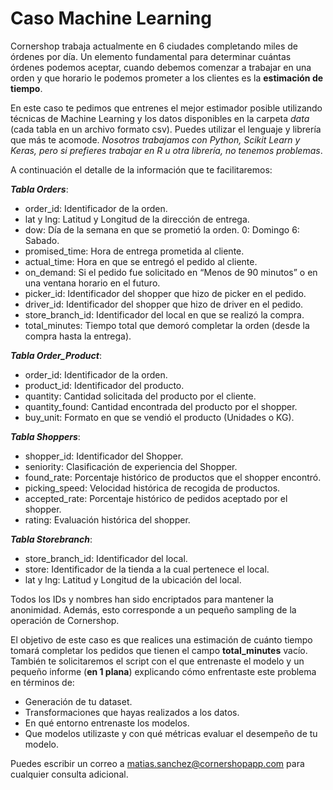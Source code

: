 # Caso Machine Learning

Cornershop trabaja actualmente en 6 ciudades completando miles de órdenes por día. Un elemento fundamental para determinar cuántas órdenes podemos aceptar, cuando debemos comenzar a trabajar en una orden y que horario le podemos prometer a los clientes es la **estimación de tiempo**.

En este caso te pedimos que entrenes el mejor estimador posible utilizando técnicas de Machine Learning y los datos disponibles en la carpeta *data* (cada tabla en un archivo formato csv). Puedes utilizar el lenguaje y librería que más te acomode. *Nosotros trabajamos con Python, Scikit Learn y Keras, pero si prefieres trabajar en R u otra librería, no tenemos problemas*.

A continuación el detalle de la información que te facilitaremos:

***Tabla Orders***:
- order_id: Identificador de la orden.
- lat y lng: Latitud y Longitud de la dirección de entrega.
- dow: Día de la semana en que se prometió la orden. 0: Domingo 6: Sabado.
- promised_time: Hora de entrega prometida al cliente.
- actual_time: Hora en que se entregó el pedido al cliente.
- on_demand: Si el pedido fue solicitado en “Menos de 90 minutos” o en una ventana horario en el futuro.
- picker_id: Identificador del shopper que hizo de picker en el pedido.
- driver_id: Identificador del shopper que hizo de driver en el pedido.
- store_branch_id: Identificador del local en que se realizó la compra.
- total_minutes: Tiempo total que demoró completar la orden (desde la compra hasta la entrega).

***Tabla Order_Product***:
- order_id: Identificador de la orden.
- product_id: Identificador del producto.
- quantity: Cantidad solicitada del producto por el cliente.
- quantity_found: Cantidad encontrada del producto por el shopper.
- buy_unit: Formato en que se vendió el producto (Unidades o KG).

***Tabla Shoppers***:
- shopper_id: Identificador del Shopper.
- seniority: Clasificación de experiencia del Shopper.
- found_rate: Porcentaje histórico de productos que el shopper encontró.
- picking_speed: Velocidad histórica de recogida de productos.
- accepted_rate: Porcentaje histórico de pedidos aceptado por el shopper.
- rating: Evaluación histórica del shopper.

***Tabla Storebranch***:
- store_branch_id: Identificador del local.
- store: Identificador de la tienda a la cual pertenece el local.
- lat y lng: Latitud y Longitud de la ubicación del local.

Todos los IDs y nombres han sido encriptados para mantener la anonimidad. Además, esto corresponde a un pequeño sampling de la operación de Cornershop.

El objetivo de este caso es que realices una estimación de cuánto tiempo tomará completar los pedidos que tienen el campo **total_minutes** vacío. También te solicitaremos el script con el que entrenaste el modelo y un pequeño informe (**en 1 plana**) explicando cómo enfrentaste este problema en términos de:

- Generación de tu dataset.
- Transformaciones que hayas realizados a los datos.
- En qué entorno entrenaste los modelos.
- Que modelos utilizaste y con qué métricas evaluar el desempeño de tu modelo.

Puedes escribir un correo a matias.sanchez@cornershopapp.com para cualquier consulta adicional.
